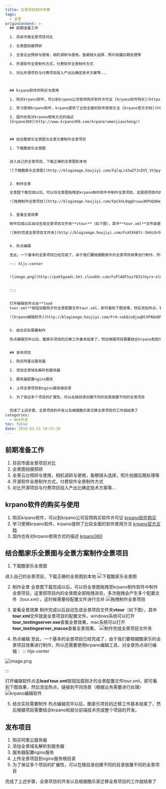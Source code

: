 ```yaml
---
title: 全景项目制作步骤
tags:
  - 全景
originContent: >-
  ## 前期准备工作

  1. 目前市面全景项目对比

  2. 全景图拍摄预研

  3. 全景云台预研与使用，相机调研与使用，鱼眼镜头选择，照片拍摄后期处理等

  4. 开源软件全景制作方式，付费软件全景制作方式

  5. 对比开源项目与付费项目投入产出比确定技术方案等...



  ## krpano软件的购买与使用

  1. 购买krpano软件，可以到krpano公司官网购买软件许可证 [krpano软件购买](https://krpano.com/buy/)

  2. 学习使用krpano软件，krpano提供了比较全面的软件使用方法 [krpano官方文档](https://krpano.com/docu/) 

  3. 国内也有对krpano使用方式的描述
  [krpano360](http://www.krpano360.com/krpanorumenjiaocheng/)



  ## 结合酷家乐全景图与全景方案制作全景项目

  1. 下载酷家乐全景图


  进入自己的全景项目，下载正确的全景图到本地

  ![下载酷家乐全景图](http://blogimage.houjiyi.com/FqlqLi4JwZfJcDVI_VtSpyPsZ1gs)


  2. 制作全景

  全景图下载完成以后，可以将全景图拖拽至krpano制作软件中制作全景项目，这里把项目内的全景图全部拖拽进去，多次拖拽会产生多个配置文件（tour.xml），这时候需要经配置文件进行合并

  ![拖拽制作全景项目](http://blogimage.houjiyi.com/FpCkhL0qgDruuw3KPUQdHeZnTDVY)


  3. 查看全景效果

  制作完成以后自动生成全景项目文件夹**vtour**（如下图），其中**tour.xml**文件就是全景项目的配置文件，windows系统可以打开**tour_testingserver.exe**查看全景效果，mac系统可以打开**tour_testingserver_macos**查看全景效果。

  ![制作完成全景项目文件夹](http://blogimage.houjiyi.com/FuXCKhB7c-5kHiOrOUAm4pWlBr3S)


  4. 热点编辑

  至此，一个基本的全景项目已经完成了，由于我们要根据酷家乐的全景项目效果进行制作，所以还需要使用krpano编辑工具，对全景热点进行编辑：

  ::: hljs-center


  ![image.png](http://pok5gaadc.bkt.clouddn.com/FuPlA8FSux7831tGyra-elm1NDp1)


  :::


  打开编辑软件点击**load
  tour.xml**按钮加载刚才的全景配置文件tour.xml，即可看到下图效果，然后添加热点，链接到不同场景（根据业务需要进行处理）

  ![krpano编辑软件](http://blogimage.houjiyi.com/FrH-xabQioQjaqDCVPAQUQPeeJgw)


  5. 结合实际需要制作

  热点编辑完毕以后，酷家乐项目的迁移工作基本结束了，然后根据项目需要结合krpano和部分前端技术完成整个项目的开发。


  ## 发布项目

  1. 购买阿里云服务器

  2. 添加全景域名解析到服务器

  3. 服务器配置nginx服务

  4. 上传全景项目到nginx服务根目录

  5. 为了保证多个项目的扩展性，可以在根目录创建不同的目录放置不同的全景项目


  完成了上述步骤，全景项目的开发以及根据酷乐家迁移全景项目的工作就结束了
categories:
  - Web开发
toc: false
date: 2019-03-23 19:53:30
---
```


## 前期准备工作
1. 目前市面全景项目对比
2. 全景图拍摄预研
3. 全景云台预研与使用，相机调研与使用，鱼眼镜头选择，照片拍摄后期处理等
4. 开源软件全景制作方式，付费软件全景制作方式
5. 对比开源项目与付费项目投入产出比确定技术方案等...


## krpano软件的购买与使用
1. 购买krpano软件，可以到krpano公司官网购买软件许可证 [krpano软件购买](https://krpano.com/buy/)
2. 学习使用krpano软件，krpano提供了比较全面的软件使用方法 [krpano官方文档](https://krpano.com/docu/) 
3. 国内也有对krpano使用方式的描述 [krpano360](http://www.krpano360.com/krpanorumenjiaocheng/)


## 结合酷家乐全景图与全景方案制作全景项目
1. 下载酷家乐全景图

进入自己的全景项目，下载正确的全景图到本地
![下载酷家乐全景图](http://blogimage.houjiyi.com/FqlqLi4JwZfJcDVI_VtSpyPsZ1gs)

2. 制作全景
全景图下载完成以后，可以将全景图拖拽至krpano制作软件中制作全景项目，这里把项目内的全景图全部拖拽进去，多次拖拽会产生多个配置文件（tour.xml），这时候需要经配置文件进行合并
![拖拽制作全景项目](http://blogimage.houjiyi.com/FpCkhL0qgDruuw3KPUQdHeZnTDVY)

3. 查看全景效果
制作完成以后自动生成全景项目文件夹**vtour**（如下图），其中**tour.xml**文件就是全景项目的配置文件，windows系统可以打开**tour_testingserver.exe**查看全景效果，mac系统可以打开**tour_testingserver_macos**查看全景效果。
![制作完成全景项目文件夹](http://blogimage.houjiyi.com/FuXCKhB7c-5kHiOrOUAm4pWlBr3S)

4. 热点编辑
至此，一个基本的全景项目已经完成了，由于我们要根据酷家乐的全景项目效果进行制作，所以还需要使用krpano编辑工具，对全景热点进行编辑：
::: hljs-center

![image.png](http://pok5gaadc.bkt.clouddn.com/FuPlA8FSux7831tGyra-elm1NDp1)

:::

打开编辑软件点击**load tour.xml**按钮加载刚才的全景配置文件tour.xml，即可看到下图效果，然后添加热点，链接到不同场景（根据业务需要进行处理）
![krpano编辑软件](http://blogimage.houjiyi.com/FrH-xabQioQjaqDCVPAQUQPeeJgw)

5. 结合实际需要制作
热点编辑完毕以后，酷家乐项目的迁移工作基本结束了，然后根据项目需要结合krpano和部分前端技术完成整个项目的开发。

## 发布项目
1. 购买阿里云服务器
2. 添加全景域名解析到服务器
3. 服务器配置nginx服务
4. 上传全景项目到nginx服务根目录
5. 为了保证多个项目的扩展性，可以在根目录创建不同的目录放置不同的全景项目

完成了上述步骤，全景项目的开发以及根据酷乐家迁移全景项目的工作就结束了
